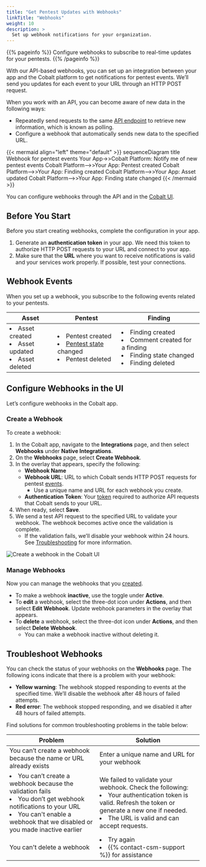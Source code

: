 ```yaml
---
title: "Get Pentest Updates with Webhooks"
linkTitle: "Webhooks"
weight: 10
description: >
  Set up webhook notifications for your organization.
---
```


{{% pageinfo %}}
Configure webhooks to subscribe to real-time updates for your pentests.
{{% /pageinfo %}}

With our API-based webhooks, you can set up an integration between your app and the Cobalt platform to get notifications for pentest events. We’ll send you updates for each event to your URL through an HTTP POST request.

When you work with an API, you can become aware of new data in the following ways:

- Repeatedly send requests to the same [API endpoint](/getting-started/glossary/#api-endpoint) to retrieve new information, which is known as polling.
- Configure a webhook that automatically sends new data to the specified URL.

{{< mermaid align="left" theme="default" >}}
sequenceDiagram
  title Webhook for pentest events
   Your App->>Cobalt Platform: Notify me of new pentest events
   Cobalt Platform-->>Your App: Pentest created
   Cobalt Platform-->>Your App: Finding created
   Cobalt Platform-->>Your App: Asset updated
   Cobalt Platform-->>Your App: Finding state changed
{{< /mermaid >}}
<br>

You can configure webhooks through the API and in the [Cobalt UI](#configure-webhooks-in-the-ui).
<!-- Provide a link to API docs or API use case. -->

## Before You Start

Before you start creating webhooks, complete the configuration in your app.

1. Generate an **authentication token** in your app. We need this token to authorize HTTP POST requests to your URL and connect to your app.
1. Make sure that the **URL** where you want to receive notifications is valid and your services work properly. If possible, test your connections.

## Webhook Events

When you set up a webhook, you subscribe to the following events related to your pentests.

| Asset | Pentest | Finding |
|---|---|---|
| <li>Asset created</li><li>Asset updated</li><li>Asset deleted</li> | <li>Pentest created</li><li>[Pentest state](/penteststates/) changed</li><li>Pentest deleted</li> | <li>Finding created</li><li>Comment created for a finding</li><li>Finding state changed</li><li>Finding deleted</li>

## Configure Webhooks in the UI

Let’s configure webhooks in the Cobalt app.

### Create a Webhook

To create a webhook:

1. In the Cobalt app, navigate to the **Integrations** page, and then select **Webhooks** under **Native Integrations**.
1. On the **Webhooks** page, select **Create Webhook**.
1. In the overlay that appears, specify the following:
   - **Webhook Name**
   - **Webhook URL**: URL to which Cobalt sends HTTP POST requests for pentest [events](#webhook-events).
     - Use a unique name and URL for each webhook you create.
   - **Authentication Token**: Your [token](#before-you-start) required to authorize API requests that Cobalt sends to your URL.
1. When ready, select **Save**.
1. We send a test API request to the specified URL to validate your webhook. The webhook becomes active once the validation is complete.
   - If the validation fails, we’ll disable your webhook within 24 hours. See [Troubleshooting](#troubleshooting) for more information.

![Create a webhook in the Cobalt UI](/integrations/CreateWebhook.png "Create a webhook in the Cobalt UI")

### Manage Webhooks

Now you can manage the webhooks that you [created](#create-a-webhook).

- To make a webhook **inactive**, use the toggle under **Active**.
- To **edit** a webhook, select the three-dot icon under **Actions**, and then select **Edit Webhook**. Update webhook parameters in the overlay that appears.
- To **delete** a webhook, select the three-dot icon under **Actions**, and then select **Delete Webhook**.
  - You can make a webhook inactive without deleting it.

## Troubleshoot Webhooks

You can check the status of your webhooks on the **Webhooks** page. The following icons indicate that there is a problem with your webhook:

- **Yellow warning**: The webhook stopped responding to events at the specified time. We’ll disable the webhook after 48 hours of failed attempts.
- **Red error**: The webhook stopped responding, and we disabled it after 48 hours of failed attempts.

Find solutions for common troubleshooting problems in the table below:

| Problem | Solution |
|---|---|
| You can’t create a webhook because the name or URL already exists | Enter a unique name and URL for your webhook |
| <li>You can’t create a webhook because the validation fails</li><li>You don’t get webhook notifications to your URL</li><li>You can't enable a webhook that we disabled or you made inactive earlier</li> | We failed to validate your webhook. Check the following:<li>Your authentication token is valid. Refresh the token or generate a new one if needed.</li><li>The URL is valid and can accept requests.</li>|
| You can't delete a webhook | <li>Try again</li><li>{{% contact-csm-support %}} for assistance</li> |

